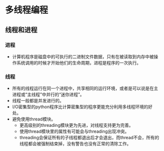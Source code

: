 # 多线程编程

## 线程和进程

### 进程
- 计算机程序是磁盘中的可执行的二进制文件数据，只有在被读取到内存中被操作系统调用的时候才开始他们的生命周期，进程是程序的一次执行。

### 线程
- 所有的线程运行在同一个进程中，共享相同的运行环境，或者是可以说是在主进程或“主线程”中并行的“迷你进程”。
- 线程一般都是并发进行的。
- I/O密集型的python程序比计算密集型的程序更能充分利用多线程环境的好处。
- 避免使用thread模块。
    + 更高级别的threading模块更为先进，对线程支持更为完善。
    + 使用thread模块里的属性有可能会与threading出现冲突。
    + threading会保证所有的子线程都退出后才会退出，而thread不会，所有的线程都会被强制结束掉，没有警告也没有正常的清除工作。
